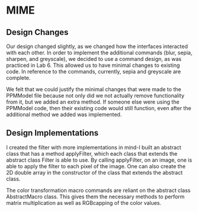 # MIME

## Design Changes
Our design changed slightly, as we changed how the interfaces interacted with each other. In order to implement the additional commands (blur, sepia, sharpen, and greyscale), we decided to use a command design, as was practiced in Lab 6. This allowed us to have minimal changes to existing code. In reference to the commands, currently, sepia and greyscale are complete. 

We felt that we could justify the minimal changes that were made to the PPMModel file because not only did we not actually remove functionality from it, but we added an extra method. If someone else were using the PPMModel code, then their existing code would still function, even after the additional method we added was implemented. 

## Design Implementations
I created the filter with more implementations in mind-I built an abstract class that has a 
method applyFilter, which each class that extends the abstract class Filter is able to use. By 
calling applyFilter, on an image, one is able to apply the filter to each pixel of the image. 
One can also create the 2D double array in the constructor of the class that extends the 
abstract class. 

The color transformation macro commands are reliant on the abstract class AbstractMacro class. 
This gives them the necessary methods to perform matrix multiplication as well as RGBcapping 
of the color values.